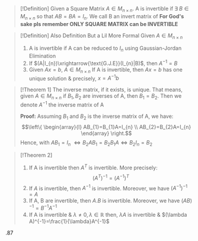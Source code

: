 >[!Definition]
>Given a Square Matrix $A \in M_{n\times n}$. A is invertible if $\exists \; B\in M_{n\times n}$ so that $AB=BA=I_{n}$. We call B an invert matrix of 
**For God's sake pls remember ONLY SQUARE MATRIX can be INVERTIBLE**

>[!Definition] Also Definition But a Lil More Formal
>Given $A\in M_{n\times n}$
>1. A is invertible if A can be reduced to $I_{n}$ using Gaussian-Jordan Elimination
>2. If $(A|I_{n})\xrightarrow{\text{G.J.E}}(I_{n}|B)$, then $A^{-1}=B$
>3. Given $Ax=b$, $A\in M_{n\times n}$
>   If A is invertible, then $Ax=b$ has one unique solution & precisely, $x=A^{-1}b$

>[!Theorem 1]
>The inverse matrix, if it exists, is unique. That means, given $A \in M_{n\times n}$ if $B_{1},B_{2}$ are inverses of A, then $B_{1}=B_{2}$. Then we denote $A^{-1}$ the inverse matrix of A
>
>**Proof:**
>Assuming $B_{1}$ and $B_{2}$ is the inverse matrix of A, we have:
>$$\left\{ 
>\begin{array}{l} 
AB_{1}=B_{1}A=I_{n} \\
AB_{2}=B_{2}A=I_{n}
\end{array}
\right.$$
Hence, with $AB_{1}=I_{n}$
$\Leftrightarrow B_{2}AB_{1}=B_{2}B_{1}A\Leftrightarrow B_{2}I_{n}=B_{2}$

>[!Theorem 2]
>1. If A is invertible then $A^T$ is invertible. More precisely:
>   $$(A^T)^{-1}=(A^{-1})^T$$
>2. If $A$ is invertible, then $A^{-1}$ is invertible. Moreover, we have $(A^{-1})^{-1}=A$
>3. If A, B are invertible, then $A.B$ is invertible. Moreover, we have $(AB)^{-1}=B^{-1}A^{-1}$
>4.  If A is invertible & $\lambda \neq{0},\,\lambda \in \mathbb{R}$ then, $\lambda A$ is invertible & $(\lambda A)^{-1}=\frac{1}{\lambda}A^{-1}$

.87